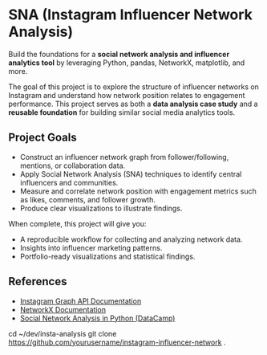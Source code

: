 # SNA (Instagram Influencer Network Analysis)

Build the foundations for a **social network analysis and influencer analytics tool** by leveraging Python, pandas, NetworkX, matplotlib, and more.

The goal of this project is to explore the structure of influencer networks on Instagram and understand how network position relates to engagement performance. This project serves as both a **data analysis case study** and a **reusable foundation** for building similar social media analytics tools.


## Project Goals

- Construct an influencer network graph from follower/following, mentions, or collaboration data.
- Apply Social Network Analysis (SNA) techniques to identify central influencers and communities.
- Measure and correlate network position with engagement metrics such as likes, comments, and follower growth.
- Produce clear visualizations to illustrate findings.

When complete, this project will give you:
- A reproducible workflow for collecting and analyzing network data.
- Insights into influencer marketing patterns.
- Portfolio-ready visualizations and statistical findings.


## References

- [Instagram Graph API Documentation](https://developers.facebook.com/docs/instagram-api)
- [NetworkX Documentation](https://networkx.org/documentation/stable/)
- [Social Network Analysis in Python (DataCamp)](https://www.datacamp.com/courses/network-analysis-in-python-part-1)


cd ~/dev/insta-analysis
git clone https://github.com/yourusername/instagram-influencer-network .
